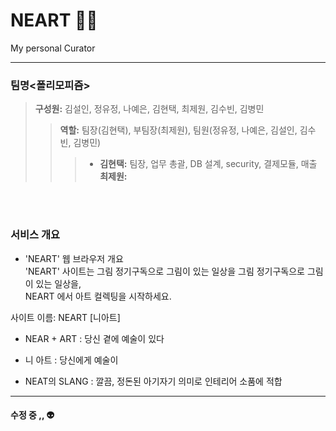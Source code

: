 # NEART :artist:

My personal Curator

---------------------------------

### 팀명<폴리모피즘>
> **구성원:** 김설인, 정유정, 나예은, 김현택, 최제원, 김수빈, 김병민
>
>> **역할:** 팀장(김현택), 부팀장(최제원), 팀원(정유정, 나예은, 김설인, 김수빈, 김병민) 
>>
>>> * **김현택:** 팀장, 업무 총괄, DB 설계, security, 결제모듈, 매출 <br>
>>> **최제원:**





<br>
<br>

### 서비스 개요
- 'NEART' 웹 브라우저 개요 <br>
'NEART' 사이트는 그림 정기구독으로 그림이 있는 일상을 
그림 정기구독으로 그림이 있는 일상을,   
NEART 에서 아트 컬렉팅을 시작하세요.


 사이트 이름: NEART [니아트]

 - NEAR + ART : 당신 곁에 예술이 있다

 - 니 아트 : 당신에게 예술이

 - NEAT의 SLANG : 깔끔, 정돈된 아기자기 의미로 인테리어 소품에 적합

---------------------------------
#### 수정 중 ,, :alien:

<!--

### 서비스 목적


### 핵심 기술 및 주요 기능


------------------------------
### 기대효과

------------------------------
### 페이지구성(시나리오)

------------------------------

### 구현 화면 -->
